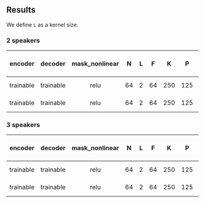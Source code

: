 ## Results
We define `L` as a kernel size. 
### 2 speakers
| encoder | decoder | mask_nonlinear | N | L | F | K | P | B | d_ff | h | causal | batch size | optimizer | lr | gradient clipping | SI-SDRi [dB] | SDRi [dB] | PESQ |
| :---: | :---: | :---: | :---: | :---: | :---: | :---: | :---: | :---: | :---: | :---: | :---: | :---: | :---: | :---: | :---: | :---: | :---: | :---: |
| trainable | trainable | relu | 64 | 2 | 64 | 250 | 125 | 6 | 128 | 4 | False | 2 | adam | 1e-3 | 5 | 19.9 | 20.1 | 3.65 |
| trainable | trainable | relu | 64 | 2 | 64 | 250 | 125 | 6 | 128 | 4 | False | 4 | adam | 1e-3 | 5 | 19.7 | 19.9 | 3.63 |

### 3 speakers
| encoder | decoder | mask_nonlinear | N | L | F | K | P | B | d_ff | h | causal | batch size | optimizer | lr | gradient clipping | SI-SDRi [dB] | SDRi [dB] | PESQ |
| :---: | :---: | :---: | :---: | :---: | :---: | :---: | :---: | :---: | :---: | :---: | :---: | :---: | :---: | :---: | :---: | :---: | :---: | :---: |
| trainable | trainable | relu | 64 | 2 | 64 | 250 | 125 | 6 | 128 | 4 | False | 2 | adam | 1e-3 | 5 |  |  |  |
| trainable | trainable | relu | 64 | 2 | 64 | 250 | 125 | 6 | 128 | 4 | False | 4 | adam | 1e-3 | 5 | 15.6 | 15.9 | 2.23 |